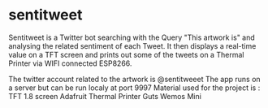 # sentitweet
Sentitweet is a Twitter bot searching with the Query "This artwork is" and analysing the related sentiment of each Tweet. It then displays a real-time value on a TFT screen and prints out some of the tweets on a Thermal Printer via WIFI connected ESP8266.


The twitter account related to the artwork is @sentitweeet
The app runs on a server but can be run localy at port 9997
Material used for the project is : TFT 1.8 screen 
                                   Adafruit Thermal Printer Guts
                                   Wemos Mini
              
